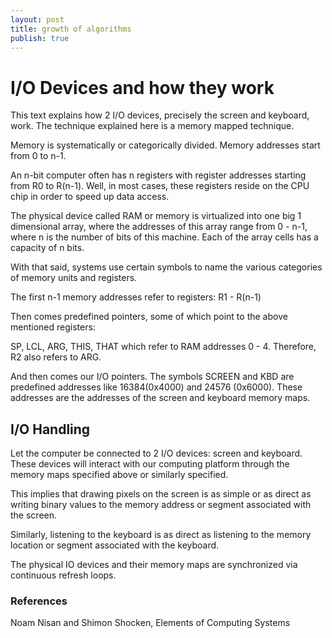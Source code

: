 ```yaml
---
layout: post
title: growth of algorithms
publish: true
---
```


# I/O Devices and how they work

This text explains how 2 I/O devices, precisely the screen and keyboard,
work. The technique explained here is a memory mapped technique.

Memory is systematically or categorically divided. Memory addresses start from
0 to n-1.

An n-bit computer often has n registers with register addresses starting from
R0 to R(n-1). Well, in most cases, these registers reside on the CPU chip in
order to speed up data access.

The physical device called RAM or memory is virtualized into one big 1
dimensional array, where the addresses of this array range from 0 - n-1, where
n is the number of bits of this machine. Each of the array cells has a capacity
of n bits.

With that said, systems use certain symbols to name the various categories of
memory units and registers.

The first n-1 memory addresses refer to registers: R1 - R(n-1)

Then comes predefined pointers, some of which point to the above mentioned
registers:

SP, LCL, ARG, THIS, THAT which refer to RAM addresses 0 - 4. Therefore, R2 also
refers to ARG.


And then comes our I/O pointers. The symbols SCREEN and KBD are predefined
addresses like 16384(0x4000) and 24576 (0x6000). These addresses are the
addresses of the screen and keyboard memory maps.

## I/O Handling
Let the computer be connected to 2 I/O devices: screen and keyboard. These
devices will interact with our computing platform through the memory maps
specified above or similarly specified.

This implies that drawing pixels on the screen is as simple or as direct as
writing binary values to the memory address or segment associated with the
screen.

Similarly, listening to the keyboard is as direct as listening to the memory
location or segment associated with the keyboard.

The physical IO devices and their memory maps are synchronized via continuous
refresh loops.


### References

Noam Nisan and Shimon Shocken, Elements of Computing Systems
